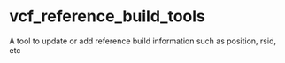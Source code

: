 # vcf_reference_build_tools
A tool to update or add reference build information such as position, rsid, etc
